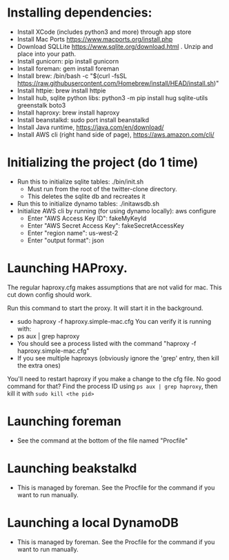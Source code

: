 # Installing dependencies:
- Install XCode (includes python3 and more) through app store
- Install Mac Ports https://www.macports.org/install.php
- Download SQLLite https://www.sqlite.org/download.html . Unzip and place into your path.
- Install gunicorn: pip install gunicorn
- Install foreman: gem install foreman
- Install brew: /bin/bash -c "$(curl -fsSL https://raw.githubusercontent.com/Homebrew/install/HEAD/install.sh)"
- Install httpie: brew install httpie
- Install hub, sqlite python libs: python3 -m pip install hug sqlite-utils greenstalk boto3
- Install haproxy: brew install haproxy
- Install beanstalkd: sudo port install beanstalkd
- Install Java runtime, https://java.com/en/download/
- Install AWS cli (right hand side of page), https://aws.amazon.com/cli/

# Initializing the project (do 1 time)
- Run this to initialize sqlite tables: ./bin/init.sh
    - Must run from the root of the twitter-clone directory.
    - This deletes the sqlite db and recreates it
- Run this to initialize dynamo tables: ./initawsdb.sh
- Initialize AWS cli by running (for using dynamo locally):  aws configure
    - Enter "AWS Access Key ID": fakeMyKeyId
    - Enter "AWS Secret Access Key": fakeSecretAccessKey
    - Enter "region name": us-west-2
    - Enter "output format": json

# Launching HAProxy.
The regular haproxy.cfg makes assumptions that are not valid for mac. This cut down config should work.

Run this command to start the proxy. It will start it in the background.
- sudo haproxy -f haproxy.simple-mac.cfg
You can verify it is running with:
- ps aux | grep haproxy 
- You should see a process listed with the command "haproxy -f haproxy.simple-mac.cfg"
- If you see multiple haproxys (obviously ignore the 'grep' entry, then kill the extra ones)

You'll need to restart haproxy if you make a change to the cfg file.
No good command for that? Find the process ID using `ps aux | grep haproxy`, then kill it with `sudo kill <the pid>`

# Launching foreman
- See the command at the bottom of the file named "Procfile"

# Launching beakstalkd
- This is managed by foreman. See the Procfile for the command if you want to run manually.

# Launching a local DynamoDB
- This is managed by foreman. See the Procfile for the command if you want to run manually.